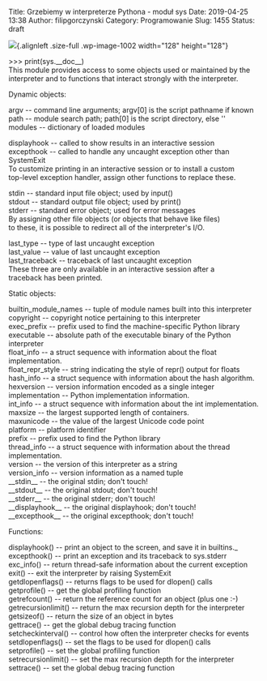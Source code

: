 Title: Grzebiemy w interpreterze Pythona - moduł sys
Date: 2019-04-25 13:38
Author: filipgorczynski
Category: Programowanie
Slug: 1455
Status: draft

![](https://filipgorczynski.files.wordpress.com/2015/04/python1.png){.alignleft .size-full .wp-image-1002 width="128" height="128"}

\>\>\> print(sys.\_\_doc\_\_)  
This module provides access to some objects used or maintained by the  
interpreter and to functions that interact strongly with the interpreter.

Dynamic objects:

argv -- command line arguments; argv\[0\] is the script pathname if known  
path -- module search path; path\[0\] is the script directory, else ''  
modules -- dictionary of loaded modules

displayhook -- called to show results in an interactive session  
excepthook -- called to handle any uncaught exception other than SystemExit  
To customize printing in an interactive session or to install a custom  
top-level exception handler, assign other functions to replace these.

stdin -- standard input file object; used by input()  
stdout -- standard output file object; used by print()  
stderr -- standard error object; used for error messages  
By assigning other file objects (or objects that behave like files)  
to these, it is possible to redirect all of the interpreter's I/O.

last\_type -- type of last uncaught exception  
last\_value -- value of last uncaught exception  
last\_traceback -- traceback of last uncaught exception  
These three are only available in an interactive session after a  
traceback has been printed.

Static objects:

builtin\_module\_names -- tuple of module names built into this interpreter  
copyright -- copyright notice pertaining to this interpreter  
exec\_prefix -- prefix used to find the machine-specific Python library  
executable -- absolute path of the executable binary of the Python interpreter  
float\_info -- a struct sequence with information about the float implementation.  
float\_repr\_style -- string indicating the style of repr() output for floats  
hash\_info -- a struct sequence with information about the hash algorithm.  
hexversion -- version information encoded as a single integer  
implementation -- Python implementation information.  
int\_info -- a struct sequence with information about the int implementation.  
maxsize -- the largest supported length of containers.  
maxunicode -- the value of the largest Unicode code point  
platform -- platform identifier  
prefix -- prefix used to find the Python library  
thread\_info -- a struct sequence with information about the thread implementation.  
version -- the version of this interpreter as a string  
version\_info -- version information as a named tuple  
\_\_stdin\_\_ -- the original stdin; don't touch!  
\_\_stdout\_\_ -- the original stdout; don't touch!  
\_\_stderr\_\_ -- the original stderr; don't touch!  
\_\_displayhook\_\_ -- the original displayhook; don't touch!  
\_\_excepthook\_\_ -- the original excepthook; don't touch!

Functions:

displayhook() -- print an object to the screen, and save it in builtins.\_  
excepthook() -- print an exception and its traceback to sys.stderr  
exc\_info() -- return thread-safe information about the current exception  
exit() -- exit the interpreter by raising SystemExit  
getdlopenflags() -- returns flags to be used for dlopen() calls  
getprofile() -- get the global profiling function  
getrefcount() -- return the reference count for an object (plus one :-)  
getrecursionlimit() -- return the max recursion depth for the interpreter  
getsizeof() -- return the size of an object in bytes  
gettrace() -- get the global debug tracing function  
setcheckinterval() -- control how often the interpreter checks for events  
setdlopenflags() -- set the flags to be used for dlopen() calls  
setprofile() -- set the global profiling function  
setrecursionlimit() -- set the max recursion depth for the interpreter  
settrace() -- set the global debug tracing function
